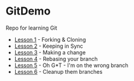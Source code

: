 # GitDemo
Repo for learning Git

- [Lesson 1](Lessons/Lesson1.md) - Forking & Cloning
- [Lesson 2](Lessons/Lesson2.md) - Keeping in Sync
- [Lesson 3](Lessons/Lesson3.md) - Making a change
- [Lesson 4](Lessons/Lesson4a.md) - Rebasing your branch
- [Lesson 5](Lessons/Lesson5.md) - Oh G*T - I'm on the wrong branch
- [Lesson 6](Lessons/Lesson6.md) - Cleanup them branches
